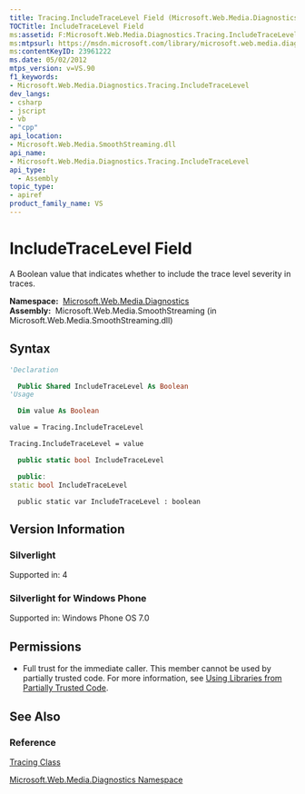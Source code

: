 ```yaml
---
title: Tracing.IncludeTraceLevel Field (Microsoft.Web.Media.Diagnostics)
TOCTitle: IncludeTraceLevel Field
ms:assetid: F:Microsoft.Web.Media.Diagnostics.Tracing.IncludeTraceLevel
ms:mtpsurl: https://msdn.microsoft.com/library/microsoft.web.media.diagnostics.tracing.includetracelevel(v=VS.90)
ms:contentKeyID: 23961222
ms.date: 05/02/2012
mtps_version: v=VS.90
f1_keywords:
- Microsoft.Web.Media.Diagnostics.Tracing.IncludeTraceLevel
dev_langs:
- csharp
- jscript
- vb
- "cpp"
api_location:
- Microsoft.Web.Media.SmoothStreaming.dll
api_name:
- Microsoft.Web.Media.Diagnostics.Tracing.IncludeTraceLevel
api_type:
  - Assembly
topic_type:
- apiref
product_family_name: VS
---
```


# IncludeTraceLevel Field

A Boolean value that indicates whether to include the trace level severity in traces.

**Namespace:**  [Microsoft.Web.Media.Diagnostics](microsoft-web-media-diagnostics-namespace_1.md)  
**Assembly:**  Microsoft.Web.Media.SmoothStreaming (in Microsoft.Web.Media.SmoothStreaming.dll)

## Syntax

```vb
'Declaration

  Public Shared IncludeTraceLevel As Boolean
'Usage

  Dim value As Boolean

value = Tracing.IncludeTraceLevel

Tracing.IncludeTraceLevel = value
```

```csharp
  public static bool IncludeTraceLevel
```

```cpp
  public:
static bool IncludeTraceLevel
```

```jscript
  public static var IncludeTraceLevel : boolean
```

## Version Information

### Silverlight

Supported in: 4  

### Silverlight for Windows Phone

Supported in: Windows Phone OS 7.0  

## Permissions

  - Full trust for the immediate caller. This member cannot be used by partially trusted code. For more information, see [Using Libraries from Partially Trusted Code](https://msdn.microsoft.com/library/8skskf63).

## See Also

### Reference

[Tracing Class](tracing-class-microsoft-web-media-diagnostics_1.md)

[Microsoft.Web.Media.Diagnostics Namespace](microsoft-web-media-diagnostics-namespace_1.md)

